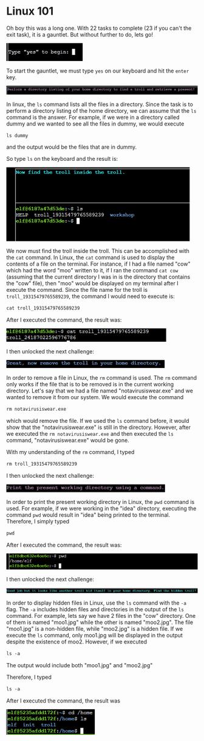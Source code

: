 # Linux 101
Oh boy this was a long one. With 22 tasks to complete (23 if you can't the exit task), it is a gauntlet. But without further to do, lets go!

![](../images/Linux-101-Challenge-1.jpg)

To start the gauntlet, we must type `yes` on our keyboard and hit the `enter` key.

![](../images/Linux-101-Challenge-2.jpg)

In linux, the `ls` command lists all the files in a directory. Since the task is to perform a directory listing of the home directory, we can assume that the `ls` command is the answer. For example, if we were in a directory called dummy and we wanted to see all the files in dummy, we would execute 
```txt
ls dummy
```
and the output would be the files that are in dummy.

So type `ls` on the keyboard and the result is:

![](../images/Linux-101-part-3.png)

We now must find the troll inside the troll. This can be accomplished with the `cat` command. In Linux, the `cat` command is used to display the contents of a file on the terminal. For instance, if I had a file named "cow" which had the word "moo" written to it, if I ran the command `cat cow` (assuming that the current directory I was in is the directory that contains the "cow" file), then "moo" would be displayed on my terminal after I execute the command. Since the file name for the troll is `troll_19315479765589239`, the command I would need to execute is:
```txt
cat troll_19315479765589239
```
After I executed the command, the result was:

![](../images/Linux-101-part-4.png)

I then unlocked the next challenge:

![](../images/Linux-101-Challenge-4.jpg)

In order to remove a file in Linux, the `rm` command is used. The `rm` command only works if the file that is to be removed is in the current working directory. Let's say that we had a file named "notavirusiswear.exe" and we wanted to remove it from our system. We would execute the command
```txt
rm notavirusiswear.exe
```
which would remove the file. If we used the `ls` command before, it would show that the "notavirusiswear.exe" is still in the directory. However, after we executed the `rm notavirusiswear.exe` and then executed the `ls` command, "notavirusiswear.exe" would be gone.

With my understanding of the `rm` command, I typed

```txt
rm troll_19315479765589239
```

I then unlocked the next challenge:

![](../images/Linux-101-Challenge-5.jpg)

In order to print the present working directory in Linux, the `pwd` command is used. For example, if we were working in the "idea" directory, executing the command `pwd` would result in "idea" being printed to the terminal. Therefore, I simply typed

```txt
pwd
```
After I executed the command, the result was:

![](../images/Linux-101-part-7.png) 

I then unlocked the next challenge:

![](../images/Linux-101-Challenge-6.jpg)

In order to display hidden files in Linux, use the `ls` command with the `-a` flag. The `-a` includes hidden files and directories in the output of the `ls` command. For example, lets say we have 2 files in the "cow" directory. One of them is named "moo1.jpg" while the other is named "moo2.jpg". The file "moo1.jpg" is a non-hidden file, while "moo2.jpg" is a hidden file. If we execute the `ls` command, only moo1.jpg will be displayed in the output despite the existence of moo2. However, if we executed 

```txt
ls -a
```

The output would include both "moo1.jpg" and "moo2.jpg"

Therefore, I typed

```txt
ls -a
```
After I executed the command, the result was

![](../images/Linux-101-part-8.png)
